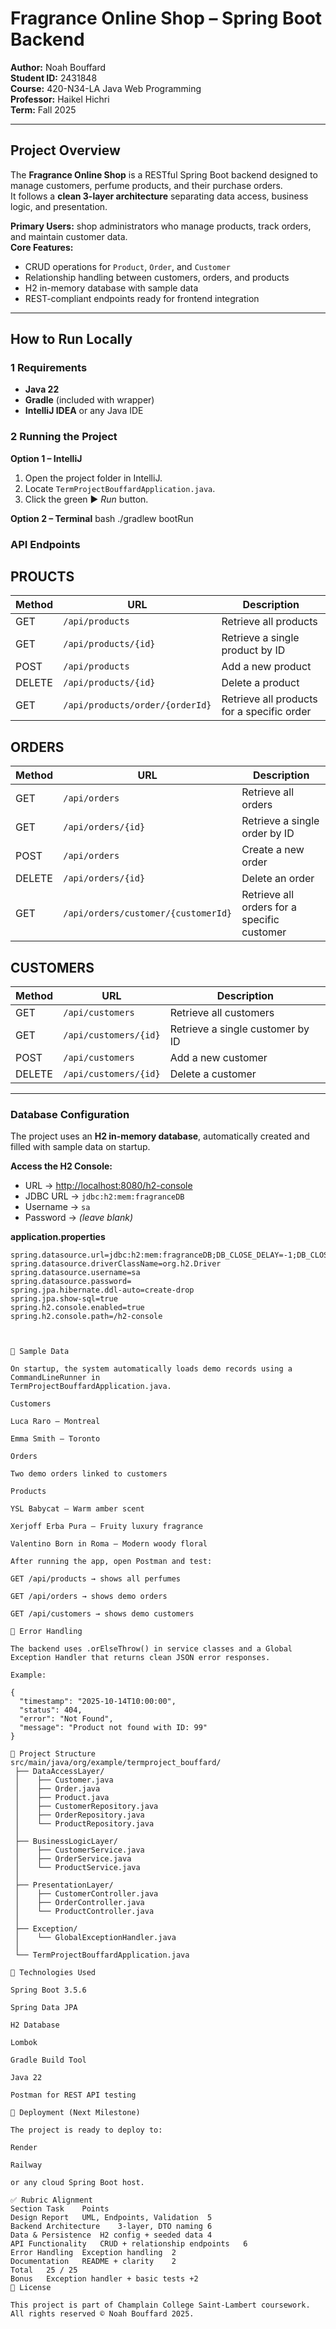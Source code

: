 # Fragrance Online Shop – Spring Boot Backend

**Author:** Noah Bouffard  
**Student ID:** 2431848  
**Course:** 420-N34-LA Java Web Programming  
**Professor:** Haikel Hichri  
**Term:** Fall 2025  

---

##  Project Overview

The **Fragrance Online Shop** is a RESTful Spring Boot backend designed to manage customers, perfume products, and their purchase orders.  
It follows a **clean 3-layer architecture** separating data access, business logic, and presentation.

**Primary Users:** shop administrators who manage products, track orders, and maintain customer data.  
**Core Features:**
- CRUD operations for `Product`, `Order`, and `Customer`
- Relationship handling between customers, orders, and products
- H2 in-memory database with sample data
- REST-compliant endpoints ready for frontend integration

---

##  How to Run Locally

### 1️ Requirements
- **Java 22**
- **Gradle** (included with wrapper)
- **IntelliJ IDEA** or any Java IDE

### 2️ Running the Project
**Option 1 – IntelliJ**
1. Open the project folder in IntelliJ.  
2. Locate `TermProjectBouffardApplication.java`.  
3. Click the green ▶️ *Run* button.

**Option 2 – Terminal**
bash
./gradlew bootRun



###  API Endpoints

## PROUCTS

| Method | URL                             | Description                                |
| ------ | ------------------------------- | ------------------------------------------ |
| GET    | `/api/products`                 | Retrieve all products                      |
| GET    | `/api/products/{id}`            | Retrieve a single product by ID            |
| POST   | `/api/products`                 | Add a new product                          |
| DELETE | `/api/products/{id}`            | Delete a product                           |
| GET    | `/api/products/order/{orderId}` | Retrieve all products for a specific order |


## ORDERS

| Method | URL                                 | Description                                 |
| ------ | ----------------------------------- | ------------------------------------------- |
| GET    | `/api/orders`                       | Retrieve all orders                         |
| GET    | `/api/orders/{id}`                  | Retrieve a single order by ID               |
| POST   | `/api/orders`                       | Create a new order                          |
| DELETE | `/api/orders/{id}`                  | Delete an order                             |
| GET    | `/api/orders/customer/{customerId}` | Retrieve all orders for a specific customer |


## CUSTOMERS

| Method | URL                   | Description                      |
| ------ | --------------------- | -------------------------------- |
| GET    | `/api/customers`      | Retrieve all customers           |
| GET    | `/api/customers/{id}` | Retrieve a single customer by ID |
| POST   | `/api/customers`      | Add a new customer               |
| DELETE | `/api/customers/{id}` | Delete a customer                |


---

###  Database Configuration

The project uses an **H2 in-memory database**, automatically created and filled with sample data on startup.

**Access the H2 Console:**
- URL → [http://localhost:8080/h2-console](http://localhost:8080/h2-console)
- JDBC URL → `jdbc:h2:mem:fragranceDB`
- Username → `sa`
- Password → *(leave blank)*

**application.properties**
```properties
spring.datasource.url=jdbc:h2:mem:fragranceDB;DB_CLOSE_DELAY=-1;DB_CLOSE_ON_EXIT=FALSE
spring.datasource.driverClassName=org.h2.Driver
spring.datasource.username=sa
spring.datasource.password=
spring.jpa.hibernate.ddl-auto=create-drop
spring.jpa.show-sql=true
spring.h2.console.enabled=true
spring.h2.console.path=/h2-console



🌱 Sample Data

On startup, the system automatically loads demo records using a CommandLineRunner in
TermProjectBouffardApplication.java.

Customers

Luca Raro — Montreal

Emma Smith — Toronto

Orders

Two demo orders linked to customers

Products

YSL Babycat – Warm amber scent

Xerjoff Erba Pura – Fruity luxury fragrance

Valentino Born in Roma – Modern woody floral

After running the app, open Postman and test:

GET /api/products → shows all perfumes

GET /api/orders → shows demo orders

GET /api/customers → shows demo customers

🧠 Error Handling

The backend uses .orElseThrow() in service classes and a Global Exception Handler that returns clean JSON error responses.

Example:

{
  "timestamp": "2025-10-14T10:00:00",
  "status": 404,
  "error": "Not Found",
  "message": "Product not found with ID: 99"
}

🧱 Project Structure
src/main/java/org/example/termproject_bouffard/
 ├── DataAccessLayer/
 │    ├── Customer.java
 │    ├── Order.java
 │    ├── Product.java
 │    ├── CustomerRepository.java
 │    ├── OrderRepository.java
 │    └── ProductRepository.java
 │
 ├── BusinessLogicLayer/
 │    ├── CustomerService.java
 │    ├── OrderService.java
 │    └── ProductService.java
 │
 ├── PresentationLayer/
 │    ├── CustomerController.java
 │    ├── OrderController.java
 │    └── ProductController.java
 │
 ├── Exception/
 │    └── GlobalExceptionHandler.java
 │
 └── TermProjectBouffardApplication.java

🧰 Technologies Used

Spring Boot 3.5.6

Spring Data JPA

H2 Database

Lombok

Gradle Build Tool

Java 22

Postman for REST API testing

🧾 Deployment (Next Milestone)

The project is ready to deploy to:

Render

Railway

or any cloud Spring Boot host.

✅ Rubric Alignment
Section	Task	Points
Design Report	UML, Endpoints, Validation	5
Backend Architecture	3-layer, DTO naming	6
Data & Persistence	H2 config + seeded data	4
API Functionality	CRUD + relationship endpoints	6
Error Handling	Exception handling	2
Documentation	README + clarity	2
Total	25 / 25	
Bonus	Exception handler + basic tests	+2
📎 License

This project is part of Champlain College Saint-Lambert coursework.
All rights reserved © Noah Bouffard 2025.
